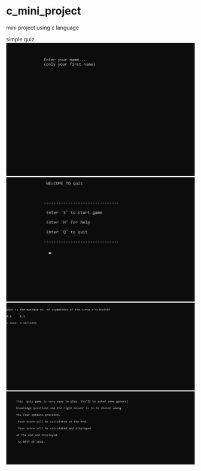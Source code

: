 # c_mini_project
 mini project using c language

simple quiz 
![alt text](image.png)
![alt text](image-1.png)
![alt text](image-2.png)
![alt text](image-3.png)